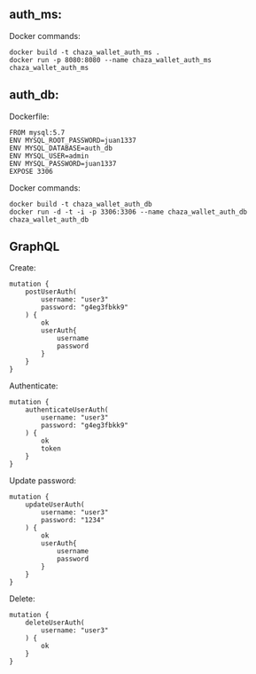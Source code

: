 ## auth_ms:
Docker commands:
```
docker build -t chaza_wallet_auth_ms .
docker run -p 8080:8080 --name chaza_wallet_auth_ms chaza_wallet_auth_ms
```
## auth_db:

Dockerfile:
```
FROM mysql:5.7
ENV MYSQL_ROOT_PASSWORD=juan1337
ENV MYSQL_DATABASE=auth_db
ENV MYSQL_USER=admin
ENV MYSQL_PASSWORD=juan1337
EXPOSE 3306
```
Docker commands:
```
docker build -t chaza_wallet_auth_db
docker run -d -t -i -p 3306:3306 --name chaza_wallet_auth_db chaza_wallet_auth_db
```

## GraphQL
Create:
```
mutation {
    postUserAuth(
        username: "user3"
        password: "g4eg3fbkk9"
    ) {
        ok
        userAuth{
            username
            password
        }
    }
}
```
Authenticate:
```
mutation {
    authenticateUserAuth(
        username: "user3"
        password: "g4eg3fbkk9"
    ) {
        ok
        token
    }
}
```
Update password:
```
mutation {
    updateUserAuth(
        username: "user3"
        password: "1234"
    ) {
        ok
        userAuth{
            username
            password
        }
    }
}
```
Delete:
```
mutation {
    deleteUserAuth(
        username: "user3"
    ) {
        ok
    }
}
```
